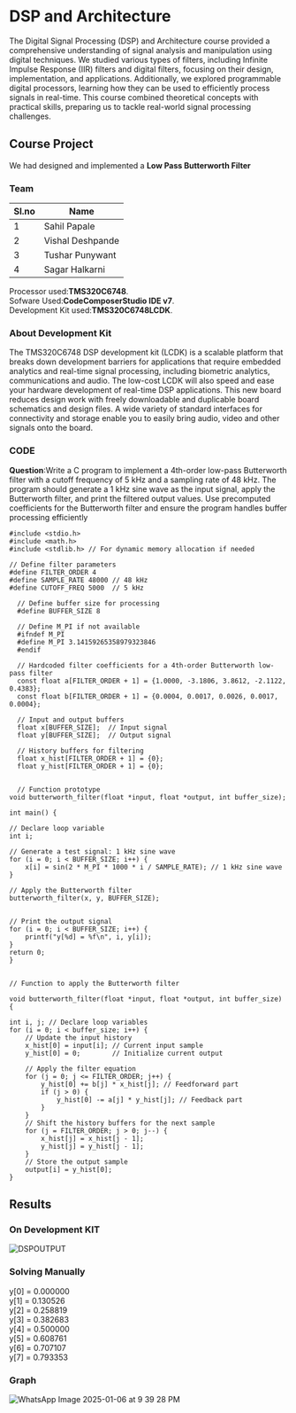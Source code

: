# DSP and Architecture

The Digital Signal Processing (DSP) and Architecture course provided a comprehensive understanding of signal analysis and manipulation using digital techniques. We studied various types of filters, including Infinite Impulse Response (IIR) filters and digital filters, focusing on their design, implementation, and applications. Additionally, we explored programmable digital processors, learning how they can be used to efficiently process signals in real-time. This course combined theoretical concepts with practical skills, preparing us to tackle real-world signal processing challenges.
## Course Project
We had designed and implemented a **Low Pass Butterworth Filter**
### Team
|Sl.no|Name|
|---|----|
|1|Sahil Papale|
|2|Vishal Deshpande|
|3|Tushar Punywant|
|4|Sagar Halkarni|

Processor used:**TMS320C6748**.<br>
Sofware Used:**CodeComposerStudio IDE v7**.<br>
Development Kit used:**TMS320C6748LCDK**.

### About Development Kit
 The TMS320C6748 DSP development kit (LCDK) is a scalable platform that breaks down 
development barriers for applications that require embedded analytics and real-time signal 
processing, including biometric analytics, communications and audio. The low-cost LCDK 
will also speed and ease your hardware development of real-time DSP applications. This 
new board reduces design work with freely downloadable and duplicable board schematics 
and design files. A wide variety of standard interfaces for connectivity and storage enable 
you to easily bring audio, video and other signals onto the board. 

### CODE
**Question**:Write a C program to implement a 4th-order low-pass Butterworth filter with a cutoff frequency of 5 kHz and a sampling rate of 48 kHz. The program should generate a 1 kHz sine wave as the input signal, apply the Butterworth filter, and print the filtered output values. Use precomputed coefficients for the Butterworth filter and ensure the program handles buffer processing efficiently

    #include <stdio.h>
    #include <math.h>
    #include <stdlib.h> // For dynamic memory allocation if needed

    // Define filter parameters
    #define FILTER_ORDER 4
    #define SAMPLE_RATE 48000 // 48 kHz
    #define CUTOFF_FREQ 5000  // 5 kHz

      // Define buffer size for processing
      #define BUFFER_SIZE 8

      // Define M_PI if not available
      #ifndef M_PI
      #define M_PI 3.14159265358979323846
      #endif

      // Hardcoded filter coefficients for a 4th-order Butterworth low-pass filter
      const float a[FILTER_ORDER + 1] = {1.0000, -3.1806, 3.8612, -2.1122, 0.4383};
      const float b[FILTER_ORDER + 1] = {0.0004, 0.0017, 0.0026, 0.0017, 0.0004};

      // Input and output buffers
      float x[BUFFER_SIZE];  // Input signal
      float y[BUFFER_SIZE];  // Output signal

      // History buffers for filtering
      float x_hist[FILTER_ORDER + 1] = {0};
      float y_hist[FILTER_ORDER + 1] = {0};


      // Function prototype
    void butterworth_filter(float *input, float *output, int buffer_size);

    int main() {

    // Declare loop variable
    int i;

    // Generate a test signal: 1 kHz sine wave
    for (i = 0; i < BUFFER_SIZE; i++) {
        x[i] = sin(2 * M_PI * 1000 * i / SAMPLE_RATE); // 1 kHz sine wave
    }

    // Apply the Butterworth filter
    butterworth_filter(x, y, BUFFER_SIZE);


    // Print the output signal
    for (i = 0; i < BUFFER_SIZE; i++) {
        printf("y[%d] = %f\n", i, y[i]);
    }
    return 0;
    }


    // Function to apply the Butterworth filter

    void butterworth_filter(float *input, float *output, int buffer_size) 
    {

    int i, j; // Declare loop variables
    for (i = 0; i < buffer_size; i++) {
        // Update the input history
        x_hist[0] = input[i]; // Current input sample
        y_hist[0] = 0;        // Initialize current output

        // Apply the filter equation
        for (j = 0; j <= FILTER_ORDER; j++) {
            y_hist[0] += b[j] * x_hist[j]; // Feedforward part
            if (j > 0) {
                y_hist[0] -= a[j] * y_hist[j]; // Feedback part
            }
        }
        // Shift the history buffers for the next sample
        for (j = FILTER_ORDER; j > 0; j--) {
            x_hist[j] = x_hist[j - 1];
            y_hist[j] = y_hist[j - 1];
        }
        // Store the output sample
        output[i] = y_hist[0];
    }
 ## Results
### On Development KIT
 ![DSPOUTPUT](https://github.com/user-attachments/assets/cb7db52c-624c-4f7e-bce8-dbcd2c12c4da)
 ### Solving Manually
y[0] = 0.000000 <br>
y[1] = 0.130526 <br>
y[2] = 0.258819 <br>
y[3] = 0.382683 <br>
y[4] = 0.500000 <br>
y[5] = 0.608761 <br>
y[6] = 0.707107 <br>
y[7] = 0.793353
  ### Graph
  ![WhatsApp Image 2025-01-06 at 9 39 28 PM](https://github.com/user-attachments/assets/ed3693a0-5277-4802-9b8f-3b4eda50242f)

    
